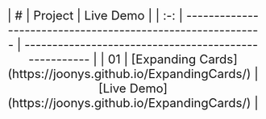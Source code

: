 <font size="5">
<center>
|  #  | Project                                                     | Live Demo                                             |
| :-: | ----------------------------------------------------------- | ----------------------------------------------------- |
| 01  | [Expanding Cards](https://joonys.github.io/ExpandingCards/) | [Live Demo](https://joonys.github.io/ExpandingCards/) |
</center>
</font>
